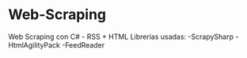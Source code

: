 # Web-Scraping
Web Scraping con C# - RSS + HTML
Librerias usadas:
-ScrapySharp
-HtmlAgilityPack
-FeedReader

